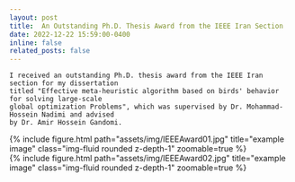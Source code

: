 ```yaml
---
layout: post
title:  An Outstanding Ph.D. Thesis Award from the IEEE Iran Section
date: 2022-12-22 15:59:00-0400
inline: false
related_posts: false
---
```


     
    I received an outstanding Ph.D. thesis award from the IEEE Iran section for my dissertation
    titled "Effective meta-heuristic algorithm based on birds' behavior for solving large-scale 
    global optimization Problems", which was supervised by Dr. Mohammad-Hossein Nadimi and advised 
    by Dr. Amir Hossein Gandomi.
 
     

<div class="row">
    <div class="col-sm mt-3 mt-md-0">
        {% include figure.html path="assets/img/IEEEAward01.jpg" title="example image" class="img-fluid rounded z-depth-1" zoomable=true %}
    </div>
    <div class="col-sm mt-3 mt-md-0">
        {% include figure.html path="assets/img/IEEEAward02.jpg" title="example image" class="img-fluid rounded z-depth-1" zoomable=true %}
    </div>
</div>

